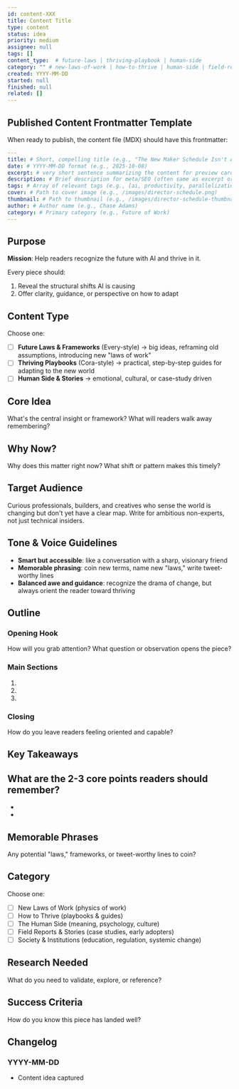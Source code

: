 ```yaml
---
id: content-XXX
title: Content Title
type: content
status: idea
priority: medium
assignee: null
tags: []
content_type:  # future-laws | thriving-playbook | human-side
category: "" # new-laws-of-work | how-to-thrive | human-side | field-reports | society-institutions
created: YYYY-MM-DD
started: null
finished: null
related: []
---
```


## Published Content Frontmatter Template

When ready to publish, the content file (MDX) should have this frontmatter:

```yaml
---
title: # Short, compelling title (e.g., "The New Maker Schedule Isn't About Making")
date: # YYYY-MM-DD format (e.g., 2025-10-08)
excerpt: # very short sentence summarizing the content for preview cards (e.g., "AI agents are turning makers into directors"), don't use a period to end the sentence
description: # Brief description for meta/SEO (often same as excerpt or shorter version)
tags: # Array of relevant tags (e.g., [ai, productivity, parallelization, agents, "director mindset"])
cover: # Path to cover image (e.g., /images/director-schedule.png)
thumbnail: # Path to thumbnail (e.g., /images/director-schedule-thumbnail.png) - optional
author: # Author name (e.g., Chase Adams)
category: # Primary category (e.g., Future of Work)
---
```

## Purpose

**Mission**: Help readers recognize the future with AI and thrive in it.

Every piece should:
1. Reveal the structural shifts AI is causing
2. Offer clarity, guidance, or perspective on how to adapt

## Content Type

Choose one:
- [ ] **Future Laws & Frameworks** (Every-style) → big ideas, reframing old assumptions, introducing new "laws of work"
- [ ] **Thriving Playbooks** (Cora-style) → practical, step-by-step guides for adapting to the new world
- [ ] **Human Side & Stories** → emotional, cultural, or case-study driven

## Core Idea

What's the central insight or framework? What will readers walk away remembering?

## Why Now?

Why does this matter right now? What shift or pattern makes this timely?

## Target Audience

Curious professionals, builders, and creatives who sense the world is changing but don't yet have a clear map. Write for ambitious non-experts, not just technical insiders.

## Tone & Voice Guidelines

- **Smart but accessible**: like a conversation with a sharp, visionary friend
- **Memorable phrasing**: coin new terms, name new "laws," write tweet-worthy lines
- **Balanced awe and guidance**: recognize the drama of change, but always orient the reader toward thriving

## Outline

### Opening Hook
How will you grab attention? What question or observation opens the piece?

### Main Sections
1.
2.
3.

### Closing
How do you leave readers feeling oriented and capable?

## Key Takeaways

What are the 2-3 core points readers should remember?
-
-
-

## Memorable Phrases

Any potential "laws," frameworks, or tweet-worthy lines to coin?

## Category

Choose one:
- [ ] New Laws of Work (physics of work)
- [ ] How to Thrive (playbooks & guides)
- [ ] The Human Side (meaning, psychology, culture)
- [ ] Field Reports & Stories (case studies, early adopters)
- [ ] Society & Institutions (education, regulation, systemic change)

## Research Needed

What do you need to validate, explore, or reference?

## Success Criteria

How do you know this piece has landed well?

## Changelog

### YYYY-MM-DD
- Content idea captured
